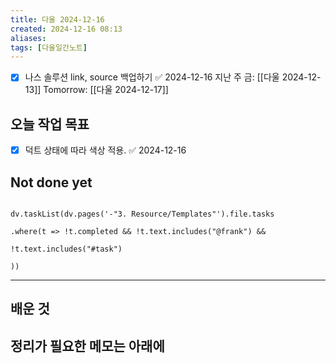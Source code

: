 ```yaml
---
title: 다울 2024-12-16
created: 2024-12-16 08:13
aliases: 
tags: [다울일간노트]
---
```

- [x] 나스 솔루션 link, source 백업하기 ✅ 2024-12-16
지난 주 금: [[다울 2024-12-13]]
Tomorrow: [[다울 2024-12-17]]


## 오늘 작업 목표
- [x] 덕트 상태에 따라 색상 적용. ✅ 2024-12-16



## Not done yet

```dataviewjs

dv.taskList(dv.pages('-"3. Resource/Templates"').file.tasks

.where(t => !t.completed && !t.text.includes("@frank") &&

!t.text.includes("#task")

))

```

---

## 배운 것




## 정리가 필요한 메모는 아래에



